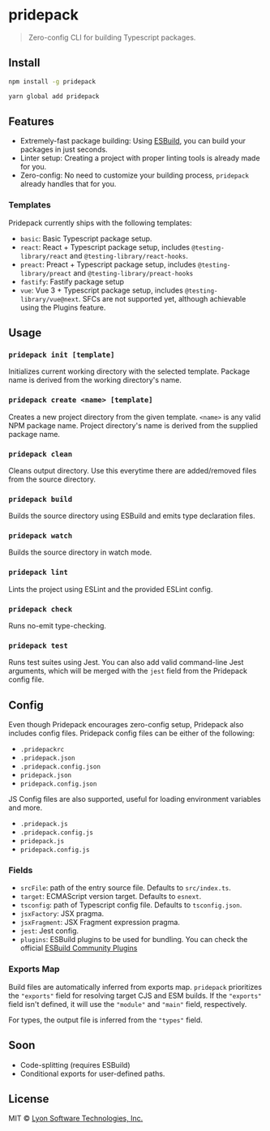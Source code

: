 # pridepack

> Zero-config CLI for building Typescript packages.

## Install

```bash
npm install -g pridepack
```

```bash
yarn global add pridepack
```

## Features

- Extremely-fast package building: Using [ESBuild](https://github.com/evanw/esbuild), you can build your packages in just seconds.
- Linter setup: Creating a project with proper linting tools is already made for you.
- Zero-config: No need to customize your building process, `pridepack` already handles that for you.

### Templates

Pridepack currently ships with the following templates:

- `basic`: Basic Typescript package setup.
- `react`: React + Typescript package setup, includes `@testing-library/react` and `@testing-library/react-hooks`.
- `preact`: Preact + Typescript package setup, includes `@testing-library/preact` and `@testing-library/preact-hooks`
- `fastify`: Fastify package setup
- `vue`: Vue 3 + Typescript package setup, includes `@testing-library/vue@next`. SFCs are not supported yet, although achievable using the Plugins feature.

## Usage

### `pridepack init [template]`

Initializes current working directory with the selected template. Package name is derived from the working directory's name.

### `pridepack create <name> [template]`

Creates a new project directory from the given template. `<name>` is any valid NPM package name. Project directory's name is derived from the supplied package name.

### `pridepack clean`

Cleans output directory. Use this everytime there are added/removed files from the source directory.

### `pridepack build`

Builds the source directory using ESBuild and emits type declaration files.

### `pridepack watch`

Builds the source directory in watch mode.

### `pridepack lint`

Lints the project using ESLint and the provided ESLint config.

### `pridepack check`

Runs no-emit type-checking.

### `pridepack test`

Runs test suites using Jest. You can also add valid command-line Jest arguments, which will be merged with the `jest` field from the Pridepack config file.

## Config

Even though Pridepack encourages zero-config setup, Pridepack also includes config files. Pridepack config files can be either of the following:

- `.pridepackrc`
- `.pridepack.json`
- `.pridepack.config.json`
- `pridepack.json`
- `pridepack.config.json`

JS Config files are also supported, useful for loading environment variables and more.

- `.pridepack.js`
- `.pridepack.config.js`
- `pridepack.js`
- `pridepack.config.js`

### Fields

- `srcFile`: path of the entry source file. Defaults to `src/index.ts`.
- `target`: ECMAScript version target. Defaults to `esnext`.
- `tsconfig`: path of Typescript config file. Defaults to `tsconfig.json`.
- `jsxFactory`: JSX pragma.
- `jsxFragment`: JSX Fragment expression pragma.
- `jest`: Jest config.
- `plugins`: ESBuild plugins to be used for bundling. You can check the official [ESBuild Community Plugins](https://github.com/esbuild/community-plugins)

### Exports Map

Build files are automatically inferred from exports map. `pridepack` prioritizes the `"exports"` field for resolving target CJS and ESM builds. If the `"exports"` field isn't defined, it will use the `"module"` and `"main"` field, respectively.

For types, the output file is inferred from the `"types"` field.

## Soon

- Code-splitting (requires ESBuild)
- Conditional exports for user-defined paths.

## License

MIT © [Lyon Software Technologies, Inc.](https://github.com/LyonInc)

